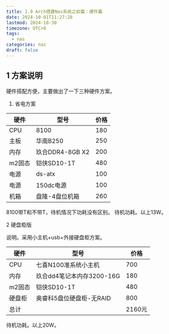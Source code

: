 ```yaml
---
title: 1.0 Arch搭建Nas系统之前篇：硬件篇
date: 2024-10-01T11:27:28
lastmod: 2024-10-30
timezone: UTC+8
tags:
  - nas
categories: nas
draft: false
---
```



## 1 方案说明

硬件搭配方便，主要做出了一下三种硬件方案。

1. 省电方案


| 硬件   | 型号                 | 价格    |
| ---- | ------------------ | ----- |
| CPU  | 8100              | 180   |
| 主板   | 华南B250         | 250   |
| 内存   | 玖合DDR4-8GB X2 | 200   |
| m2固态 | 铠侠SD10-1T          | 480   |
| 电源   | ds-atx       | 100   |
| 电源  | 150dc电源            | 100    |
| 机箱   | 盘隆-4盘位机箱       | 260   |


8100带T和不带T，待机情况下功耗没有区别。
待机功耗。以上13W。


2 硬盘柜版

说明。采用小主机+usb+外接硬盘柜方案。

| 硬件   | 型号                 | 价格    |
| ---- | ------------------ | ----- |
| CPU  | 七喜N100准系统小主机       | 700   |
| 内存   | 玖合dd4笔记本内存3200-16G | 180   |
| m2固态 | 铠侠SD10-1T          | 480   |
| 硬盘柜  | 奥睿科5盘位硬盘柜-无RAID    | 800   |
| 总计   |                    | 2160元 |


待机功耗。以上20W。